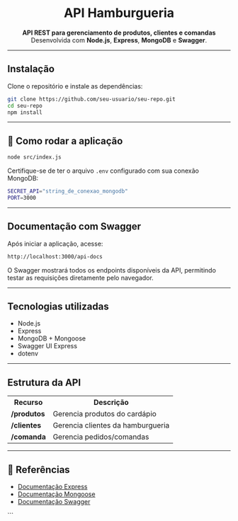 ﻿<h1 align="center">API Hamburgueria</h1>

<p align="center">
  <b>API REST para gerenciamento de produtos, clientes e comandas</b><br>
  Desenvolvida com <strong>Node.js</strong>, <strong>Express</strong>, <strong>MongoDB</strong> e <strong>Swagger</strong>.
</p>

<hr>

<h2>Instalação</h2>

<p>Clone o repositório e instale as dependências:</p>

```bash
git clone https://github.com/seu-usuario/seu-repo.git
cd seu-repo
npm install
```

<hr> <h2>🚀 Como rodar a aplicação</h2>

```bash
node src/index.js
```

<p>Certifique-se de ter o arquivo <code>.env</code> configurado com sua conexão MongoDB:</p>

```bash
SECRET_API="string_de_conexao_mongodb"
PORT=3000
```

<hr> <h2>Documentação com Swagger</h2> <p>Após iniciar a aplicação, acesse:</p>

```bash
http://localhost:3000/api-docs
```


<p>O Swagger mostrará todos os endpoints disponíveis da API, permitindo testar as requisições diretamente pelo navegador.</p> <hr> <h2>Tecnologias utilizadas</h2> <ul> <li>Node.js</li> <li>Express</li> <li>MongoDB + Mongoose</li> <li>Swagger UI Express</li> <li>dotenv</li> </ul> <hr> <h2>Estrutura da API</h2> <table> <tr> <th>Recurso</th> <th>Descrição</th> </tr> <tr> <td><b>/produtos</b></td> <td>Gerencia produtos do cardápio</td> </tr> <tr> <td><b>/clientes</b></td> <td>Gerencia clientes da hamburgueria</td> </tr> <tr> <td><b>/comanda</b></td> <td>Gerencia pedidos/comandas</td> </tr> </table> <hr> <h2>📖 Referências</h2> <ul> <li><a href="https://expressjs.com/">Documentação Express</a></li> <li><a href="https://mongoosejs.com/">Documentação Mongoose</a></li> <li><a href="https://swagger.io/">Documentação Swagger</a></li> </ul> ```
